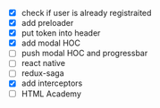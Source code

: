 - [x] check if user is already registraited
- [x] add preloader
- [x] put token into header
- [x] add modal HOC
- [ ] push modal HOC and progressbar
- [ ] react native
- [ ] redux-saga
- [x] add interceptors
- [ ] HTML Academy